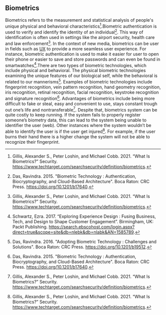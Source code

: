 ## Biometrics

Biometrics refers to the measurement and statistical analysis of people's unique physical and behavioral characteristics[^Gillis2021biometric].Biometric authentication is used to verify and identify the identity of an individual[^Das2015biometric]. This way of identification is often used in settings like the airport security, health care and law enforcement[^Gillis2021biometric]. In the context of new media, biometrics can be user in fields such as [UX](../main/glossary.md#ux) to provide a more seamless user experience. For instance, biometric authentication is used to make it easier for user to open their phone or easier to save and store passwords and can even be found in smartwatches[^Schwartz2017].There are two types of biometric technologies, which include physical and behavioral. The physical biometric technologies examining the unique features of our biological self, while the behavioral is related to our mannerisms[^Das2016biometric]. Examples of biometric technologies include fingerprint recognition, vein pattern recognition, hand geometry recognition, iris recognition, retinal recognition, facial recognition, keystroke recognition and signature recognition[^Das2015biometric].
Advantages of biometrics include being more difficult to fake or steal, easy and convenient to use, stays constant trough out one’s life and nontransferable[^Gillis2021biometric]. Despite that, biometrics system can be quite costly to keep running. If the system fails to properly register someone’s biometry data, this can lead to the system being unable to identifier the user (web). Other instances where the system wouldn’t be able to identify the user is if the user get injured[^Gillis2021biometric]. For example, if the user burns their hand there is a higher change the system will not be able to recognize their fingerprint. 

[^Schwartz2017]:Schwartz, Ezra. 2017. “Exploring Experience Design : Fusing Business, Tech, and Design to Shape Customer Engagement”. Birmingham, UK: Packt Publishing. https://search.ebscohost.com/login.aspx?direct=true&scope=site&db=nlebk&db=nlabk&AN=1585789.
[^Das2015biometric]:Das, Ravindra. 2015. "Biometric Technology : Authentication, Biocryptography, and Cloud-Based Architecture". Boca Raton: CRC Press. https://doi.org/10.1201/b17640.
[^Das2016biometric]:Das, Ravindra. 2016. "Adopting Biometric Technology : Challenges and Solutions". Boca Raton: CRC Press. https://doi.org/10.1201/b19512. 
[^Gillis2021biometric]:Gillis, Alexander S., Peter Loshin, and Michael Cobb. 2021. “What Is Biometrics?” Security. https://www.techtarget.com/searchsecurity/definition/biometrics. 

 
